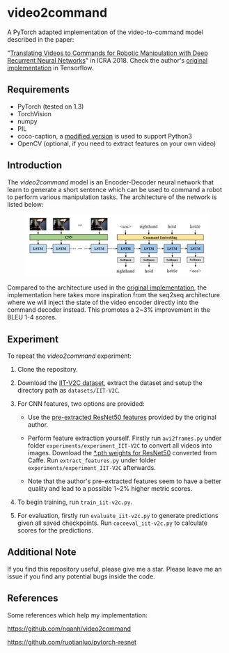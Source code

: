 # video2command
A PyTorch adapted implementation of the video-to-command model described in the paper:

"[Translating Videos to Commands for Robotic Manipulation with Deep Recurrent Neural Networks](https://sites.google.com/site/video2command/)" in ICRA 2018. Check the author's [original implementation](https://github.com/nqanh/video2command) in Tensorflow.


## Requirements
- PyTorch (tested on 1.3)
- TorchVision
- numpy
- PIL
- coco-caption, a [modified version](https://github.com/flauted/coco-caption/tree/python23) is used to support Python3
- OpenCV (optional, if you need to extract features on your own video)


## Introduction
The *video2command* model is an Encoder-Decoder neural network that learn to generate a short sentence which can be used to command a robot to perform various manipulation tasks. The architecture of the network is listed below:
<center>
    <figure> 
        <img src="images/architecture.jpg"/>
    </figure>        
</center>

Compared to the architecture used in the [original implementation](https://github.com/nqanh/video2command), the implementation here takes more inspiration from the seq2seq architecture where we will inject the state of the video encoder directly into the command decoder instead. This promotes a 2~3% improvement in the BLEU 1-4 scores. 


## Experiment
To repeat the *video2command* experiment:
1. Clone the repository.

2. Download the [IIT-V2C dataset](https://sites.google.com/site/iitv2c/), extract the dataset and setup the directory path as `datasets/IIT-V2C`.

3. For CNN features, two options are provided:
     - Use the [pre-extracted ResNet50 features](https://drive.google.com/file/d/1Y_YKHB4Bw6MPXj05S36d1G_3rMx73Uv5/view?usp=sharing) provided by the original author.

     - Perform feature extraction yourself. Firstly run `avi2frames.py` under folder `experiments/experiment_IIT-V2C` to convert all videos into images. Download the [*.pth weights for ResNet50](https://github.com/ruotianluo/pytorch-resnet) converted from Caffe. Run `extract_features.py` under folder `experiments/experiment_IIT-V2C` afterwards.
     
     - Note that the author's pre-extracted features seem to have a better quality and lead to a possible 1~2% higher metric scores.

4. To begin training, run `train_iit-v2c.py`. 

5. For evaluation, firstly run `evaluate_iit-v2c.py` to generate predictions given all saved checkpoints. Run `cocoeval_iit-v2c.py` to calculate scores for the predictions.


## Additional Note
If you find this repository useful, please give me a star. Please leave me an issue if you find any potential bugs inside the code.


## References
Some references which help my implementation:

https://github.com/nqanh/video2command

https://github.com/ruotianluo/pytorch-resnet
